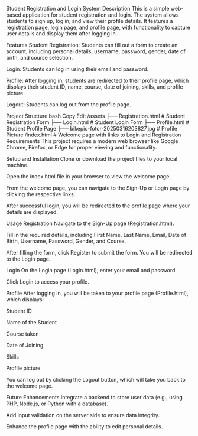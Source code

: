 Student Registration and Login System
Description
This is a simple web-based application for student registration and login. The system allows students to sign up, log in, and view their profile details. It features a registration page, login page, and profile page, with functionality to capture user details and display them after logging in.

Features
Student Registration: Students can fill out a form to create an account, including personal details, username, password, gender, date of birth, and course selection.

Login: Students can log in using their email and password.

Profile: After logging in, students are redirected to their profile page, which displays their student ID, name, course, date of joining, skills, and profile picture.

Logout: Students can log out from the profile page.

Project Structure
bash
Copy
Edit
/assets
    ├── Registration.html      # Student Registration Form
    ├── Login.html             # Student Login Form
    ├── Profile.html           # Student Profile Page
    ├── bikepic-fotor-20250316203827.jpg  # Profile Picture
/index.html                   # Welcome page with links to Login and Registration
Requirements
This project requires a modern web browser like Google Chrome, Firefox, or Edge for proper viewing and functionality.

Setup and Installation
Clone or download the project files to your local machine.

Open the index.html file in your browser to view the welcome page.

From the welcome page, you can navigate to the Sign-Up or Login page by clicking the respective links.

After successful login, you will be redirected to the profile page where your details are displayed.

Usage
Registration
Navigate to the Sign-Up page (Registration.html).

Fill in the required details, including First Name, Last Name, Email, Date of Birth, Username, Password, Gender, and Course.

After filling the form, click Register to submit the form. You will be redirected to the Login page.

Login
On the Login page (Login.html), enter your email and password.

Click Login to access your profile.

Profile
After logging in, you will be taken to your profile page (Profile.html), which displays:

Student ID

Name of the Student

Course taken

Date of Joining

Skills

Profile picture

You can log out by clicking the Logout button, which will take you back to the welcome page.

Future Enhancements
Integrate a backend to store user data (e.g., using PHP, Node.js, or Python with a database).

Add input validation on the server side to ensure data integrity.

Enhance the profile page with the ability to edit personal details.
